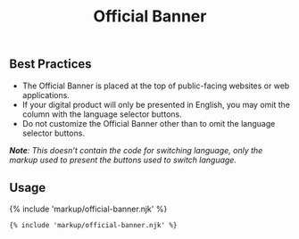 ﻿---
title: Official Banner
summary: The Official Banner identifies official Louisiana Government websites.
tags: components
layout: guide
eleventyNavigation:
  key: Official Banner
  parent: Components
  order: 210
  excerpt: The Official Banner identifies official Louisiana Government websites.
  img: /img/illustrations/illus-official-banner.svg
---
## Best Practices

- The Official Banner is placed at the top of public-facing websites or web applications. 
- If your digital product will only be presented in English, you may omit the column with the language selector buttons.
- Do not customize the Official Banner other than to omit the language selector buttons.

_**Note**: This doesn’t contain the code for switching language, only the markup used to present the buttons used to switch language._

## Usage

{% include 'markup/official-banner.njk' %}

``` html
{% include 'markup/official-banner.njk' %}
```
